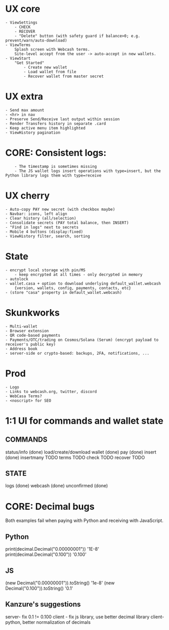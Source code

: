 # UX core
	- ViewSettings
		- CHECK
		- RECOVER
		- "Delete" button (with safety guard if balance>0; e.g. prevent/warn/auto-download)
	- ViewTerms
		Splash screen with Webcash terms.
		Site-level accept from the user -> auto-accept in new wallets.
	- ViewStart
		"Get Started"
			- Create new wallet
			- Load wallet from file
			- Recover wallet from master secret

# UX extra
	- Send max amount
	- <hr> in nav
	- Preserve Send/Receive last output within session
	- Render Transfers history in separate .card
	- Keep active menu item highlighted
	- ViewHistory pagination

# CORE: Consistent logs:
		- The timestamp is sometimes missing
		- The JS wallet logs insert operations with type=insert, but the Python library logs them with type=receive

# UX cherry
	- Auto-copy PAY new secret (with checkbox maybe)
	- Navbar: icons, left align
	- Clear history (all/selection)
	- Consolidate secrets (PAY total balance, then INSERT)
	- "Find in logs" next to secrets
	- Mobile 4 buttons (display:fixed)
	- ViewHistory filter, search, sorting

# State
	- encrypt local storage with pin/MS
		- keep encrypted at all times - only decrypted in memory
	- autolock
	- wallet.casa + option to download underlying default_wallet.webcash
		{version, wallets, config, payments, contacts, etc}
	- (store "casa" property in default_wallet.webcash)

# Skunkworks
	- Multi-wallet
	- Browser extension
	- QR code-based payments
	- Payments/OTC/trading on Cosmos/Solana (Serum) (encrypt payload to receiver's public key)
	- Address book
	- server-side or crypto-based: backups, 2FA, notifications, ...

# Prod
    - Logo
	- Links to webcash.org, twitter, discord
	- WebCasa Terms?
	- <noscript> for SEO

# 1:1 UI for commands and wallet state

## COMMANDS
status/info (done)
load/create/download wallet (done)
pay (done)
insert (done)
insertmany TODO
terms TODO
check TODO
recover TODO

## STATE
logs (done)
webcash (done)
unconfirmed (done)

# CORE: Decimal bugs

Both examples fail when paying with Python and receiving with JavaScript.

## Python
print(decimal.Decimal("0.00000001"))
'1E-8'
print(decimal.Decimal("0.100"))
'0.100'

## JS
(new Decimal("0.00000001")).toString()
'1e-8'
(new Decimal("0.100")).toString()
'0.1'

## Kanzure's suggestions

server- fix 0.1 != 0.100
client - fix js library, use better decimal library
client- python, better normalization of decimals
